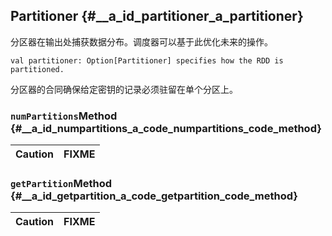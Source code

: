 ## Partitioner {#__a_id_partitioner_a_partitioner}

分区器在输出处捕获数据分布。调度器可以基于此优化未来的操作。

```
val partitioner: Option[Partitioner] specifies how the RDD is partitioned.
```

分区器的合同确保给定密钥的记录必须驻留在单个分区上。

### `numPartitions`Method {#__a_id_numpartitions_a_code_numpartitions_code_method}

| Caution | FIXME |
| :--- | :--- |


### `getPartition`Method {#__a_id_getpartition_a_code_getpartition_code_method}

| Caution | FIXME |
| :--- | :--- |











